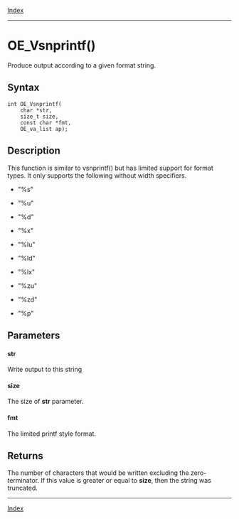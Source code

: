[Index](index.md)

---
# OE_Vsnprintf()

Produce output according to a given format string.

## Syntax

    int OE_Vsnprintf(
        char *str,
        size_t size,
        const char *fmt,
        OE_va_list ap);
## Description 

This function is similar to vsnprintf() but has limited support for format types. It only supports the following without width specifiers.

- "%s"

- "%u"

- "%d"

- "%x"

- "%lu"

- "%ld"

- "%lx"

- "%zu"

- "%zd"

- "%p"



## Parameters

#### str

Write output to this string

#### size

The size of **str** parameter.

#### fmt

The limited printf style format.

## Returns

The number of characters that would be written excluding the zero-terminator. If this value is greater or equal to **size**, then the string was truncated.

---
[Index](index.md)

